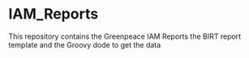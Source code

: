 # IAM_Reports
This repository contains the Greenpeace IAM Reports the BIRT report template and the Groovy dode to get the data
